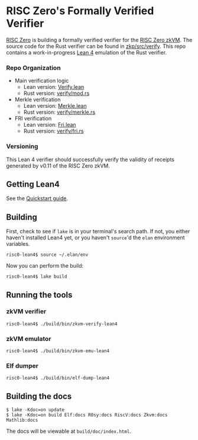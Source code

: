 # RISC Zero's Formally Verified Verifier
[RISC Zero](http://www.risczero.com) is building a formally verified verifier for the [RISC Zero zkVM](www.github.com/risc0/risc0). 
The source code for the Rust verifier can be found in [zkp/src/verify](https://github.com/risc0/risc0/tree/main/risc0/zkp/src/verify).
This repo contains a work-in-progress [Lean 4](https://leanprover.github.io/) emulation of the Rust verifier. 

### Repo Organization
- Main verification logic 
  - Lean version: [Verify.lean](https://github.com/risc0/risc0-lean4/blob/main/Zkvm/Verify.lean) 
  - Rust version: [verify/mod.rs](https://github.com/risc0/risc0/tree/main/risc0/zkp/src/verify) 
- Merkle verification
  - Lean version: [Merkle.lean](https://github.com/risc0/risc0-lean4/blob/main/Zkvm/Verify/Merkle.lean) 
  - Rust version: [verify/merkle.rs](https://github.com/risc0/risc0/blob/main/risc0/zkp/src/verify/merkle.rs)
- FRI verification
  - Lean version: [Fri.lean](https://github.com/risc0/risc0-lean4/blob/main/Zkvm/Seal/Fri.lean)
  - Rust version: [verify/fri.rs](https://github.com/risc0/risc0/blob/main/risc0/zkp/src/verify/fri.rs) 

### Versioning
This Lean 4 verifier should successfully verify the validity of receipts generated by v0.11 of the RISC Zero zkVM. 


## Getting Lean4

See the [Quickstart guide](https://leanprover.github.io/lean4/doc/quickstart.html).


## Building

First, check to see if `lake` is in your terminal's search path. If not, you either haven't installed Lean4 yet, or you haven't `source`'d the `elan` environment variables.

```console
risc0-lean4$ source ~/.elan/env
```

Now you can perform the build:

```console
risc0-lean4$ lake build
```

## Running the tools

### zkVM verifier

```console
risc0-lean4$ ./build/bin/zkvm-verify-lean4
```

### zkVM emulator

```console
risc0-lean4$ ./build/bin/zkvm-emu-lean4
```

### Elf dumper

```console
risc0-lean4$ ./build/bin/elf-dump-lean4
```

## Building the docs

```console
$ lake -Kdoc=on update
$ lake -Kdoc=on build Elf:docs R0sy:docs RiscV:docs Zkvm:docs Mathlib:docs
```

The docs will be viewable at `build/doc/index.html`.

